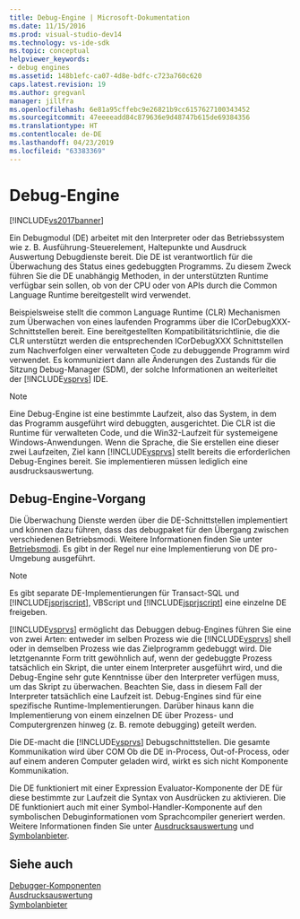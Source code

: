 ```yaml
---
title: Debug-Engine | Microsoft-Dokumentation
ms.date: 11/15/2016
ms.prod: visual-studio-dev14
ms.technology: vs-ide-sdk
ms.topic: conceptual
helpviewer_keywords:
- debug engines
ms.assetid: 148b1efc-ca07-4d8e-bdfc-c723a760c620
caps.latest.revision: 19
ms.author: gregvanl
manager: jillfra
ms.openlocfilehash: 6e81a95cffebc9e26821b9cc6157627100343452
ms.sourcegitcommit: 47eeeeadd84c879636e9d48747b615de69384356
ms.translationtype: HT
ms.contentlocale: de-DE
ms.lasthandoff: 04/23/2019
ms.locfileid: "63383369"
---
```

# <a name="debug-engine"></a>Debug-Engine
[!INCLUDE[vs2017banner](../../includes/vs2017banner.md)]

Ein Debugmodul (DE) arbeitet mit den Interpreter oder das Betriebssystem wie z. B. Ausführung-Steuerelement, Haltepunkte und Ausdruck Auswertung Debugdienste bereit. Die DE ist verantwortlich für die Überwachung des Status eines gedebuggten Programms. Zu diesem Zweck führen Sie die DE unabhängig Methoden, in der unterstützten Runtime verfügbar sein sollen, ob von der CPU oder von APIs durch die Common Language Runtime bereitgestellt wird verwendet.  
  
 Beispielsweise stellt die common Language Runtime (CLR) Mechanismen zum Überwachen von eines laufenden Programms über die ICorDebugXXX-Schnittstellen bereit. Eine bereitgestellten Kompatibilitätsrichtlinie, die die CLR unterstützt werden die entsprechenden ICorDebugXXX Schnittstellen zum Nachverfolgen einer verwalteten Code zu debuggende Programm wird verwendet. Es kommuniziert dann alle Änderungen des Zustands für die Sitzung Debug-Manager (SDM), der solche Informationen an weiterleitet der [!INCLUDE[vsprvs](../../includes/vsprvs-md.md)] IDE.  
  
> [!NOTE]
> Eine Debug-Engine ist eine bestimmte Laufzeit, also das System, in dem das Programm ausgeführt wird debuggten, ausgerichtet. Die CLR ist die Runtime für verwalteten Code, und die Win32-Laufzeit für systemeigene Windows-Anwendungen. Wenn die Sprache, die Sie erstellen eine dieser zwei Laufzeiten, Ziel kann [!INCLUDE[vsprvs](../../includes/vsprvs-md.md)] stellt bereits die erforderlichen Debug-Engines bereit. Sie implementieren müssen lediglich eine ausdrucksauswertung.  
  
## <a name="debug-engine-operation"></a>Debug-Engine-Vorgang  
 Die Überwachung Dienste werden über die DE-Schnittstellen implementiert und können dazu führen, dass das debugpaket für den Übergang zwischen verschiedenen Betriebsmodi. Weitere Informationen finden Sie unter [Betriebsmodi](../../extensibility/debugger/operational-modes.md). Es gibt in der Regel nur eine Implementierung von DE pro-Umgebung ausgeführt.  
  
> [!NOTE]
> Es gibt separate DE-Implementierungen für Transact-SQL und [!INCLUDE[jsprjscript](../../includes/jsprjscript-md.md)], VBScript und [!INCLUDE[jsprjscript](../../includes/jsprjscript-md.md)] eine einzelne DE freigeben.  
  
 [!INCLUDE[vsprvs](../../includes/vsprvs-md.md)] ermöglicht das Debuggen debug-Engines führen Sie eine von zwei Arten: entweder im selben Prozess wie die [!INCLUDE[vsprvs](../../includes/vsprvs-md.md)] shell oder in demselben Prozess wie das Zielprogramm gedebuggt wird. Die letztgenannte Form tritt gewöhnlich auf, wenn der gedebuggte Prozess tatsächlich ein Skript, die unter einem Interpreter ausgeführt wird, und die Debug-Engine sehr gute Kenntnisse über den Interpreter verfügen muss, um das Skript zu überwachen. Beachten Sie, dass in diesem Fall der Interpreter tatsächlich eine Laufzeit ist. Debug-Engines sind für eine spezifische Runtime-Implementierungen. Darüber hinaus kann die Implementierung von einem einzelnen DE über Prozess- und Computergrenzen hinweg (z. B. remote debugging) geteilt werden.  
  
 Die DE-macht die [!INCLUDE[vsprvs](../../includes/vsprvs-md.md)] Debugschnittstellen. Die gesamte Kommunikation wird über COM Ob die DE in-Process, Out-of-Process, oder auf einem anderen Computer geladen wird, wirkt es sich nicht Komponente Kommunikation.  
  
 Die DE funktioniert mit einer Expression Evaluator-Komponente der DE für diese bestimmte zur Laufzeit die Syntax von Ausdrücken zu aktivieren. Die DE funktioniert auch mit einer Symbol-Handler-Komponente auf den symbolischen Debuginformationen vom Sprachcompiler generiert werden. Weitere Informationen finden Sie unter [Ausdrucksauswertung](../../extensibility/debugger/expression-evaluator.md) und [Symbolanbieter](../../extensibility/debugger/symbol-provider.md).  
  
## <a name="see-also"></a>Siehe auch  
 [Debugger-Komponenten](../../extensibility/debugger/debugger-components.md)   
 [Ausdrucksauswertung](../../extensibility/debugger/expression-evaluator.md)   
 [Symbolanbieter](../../extensibility/debugger/symbol-provider.md)
